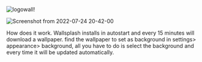 
![logowall!](https://user-images.githubusercontent.com/87201918/150200907-a0cff2c1-16d5-4192-8610-bfb0a733ea7d.png)

![Screenshot from 2022-07-24 20-42-00](https://user-images.githubusercontent.com/103053714/180663249-f1a95d70-8f40-4eb5-8137-41c94c497d9c.png)


How does it work.
Wallsplash installs in autostart and every 15 minutes will download a wallpaper. find the wallpaper to set as background in settings> appearance> background, all you have to do is select the background and every time it will be updated automatically.

